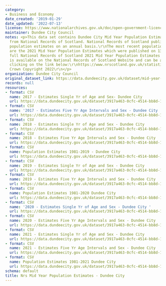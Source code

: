 ```yaml
---
category:
- Business and Economy
date_created: '2019-01-29'
date_updated: '2022-07-13'
license: https://www.nationalarchives.gov.uk/doc/open-government-licence/version/3/
maintainer: Dundee City Council
notes: <p>This data set contains Dundee City Mid Year Population Estimates, sourced
  from National Records of Scotland. National Records of Scotland publish mid year
  population estimates on an annual basis.\r\nThe most recent population estimates
  are the 2021 Mid Year Population Estimates which were published on 13th July 2022.\r\nThe
  full National Records of Scotland 2021 Mid Year Population Estimates publication
  is available on the National Records of Scotland Website and can be accessed by
  clicking on the link below:\r\nhttps://www.nrscotland.gov.uk/statistics-and-data/statistics/statistics-by-theme/population/population-estimates/mid-year-population-estimates/mid-2021\r\n\xa9
  Crown Copyright 2022\r\n</p>
organization: Dundee City Council
original_dataset_link: https://data.dundeecity.gov.uk/dataset/mid-year-population-estimates
records: null
resources:
- format: CSV
  name: 2017 - Estimates Single Yr of Age and Sex- Dundee City
  url: https://data.dundeecity.gov.uk/dataset/3917a463-0cfc-4514-bb8d-136a7fe087f8/resource/8f837c11-a6e8-4c14-b1af-b306f412484a/download/mid17_popest_single_year_age_sex.csv
- format: CSV
  name: '2017 - Estimates Five Yr Age Intervals and Sex - Dundee City '
  url: https://data.dundeecity.gov.uk/dataset/3917a463-0cfc-4514-bb8d-136a7fe087f8/resource/0c434956-3a23-4d1c-917a-9f98b35d2b55/download/dundee_mid17_popest_5yrgroups.csv
- format: CSV
  name: 2018 - Estimates Single Yr of Age and Sex - Dundee City
  url: https://data.dundeecity.gov.uk/dataset/3917a463-0cfc-4514-bb8d-136a7fe087f8/resource/a21bc658-3740-4c47-974c-074e01a40eb8/download/tritresearchsupportadviceaboutdundeeaboutdundee2019open_data_extracts2018-estimates-sex-single-y.csv
- format: CSV
  name: 2018 - Estimates Five Yr Age Intervals and Sex - Dundee City
  url: https://data.dundeecity.gov.uk/dataset/3917a463-0cfc-4514-bb8d-136a7fe087f8/resource/f3332159-42fd-4142-97a3-de5b73cbb759/download/tritresearchsupportadviceaboutdundeeaboutdundee2019open_data_extracts2018-estimates-5yr-bandings.csv
- format: CSV
  name: Population Estimates 1981-2019 - Dundee City
  url: https://data.dundeecity.gov.uk/dataset/3917a463-0cfc-4514-bb8d-136a7fe087f8/resource/25f47901-24e3-477a-a9a3-3a8e9a342f84/download/tritresearchsupportadviceopendata2019_pop_estimatesdundeecity_allpersons_1981_2019.csv
- format: CSV
  name: 2019 - Estimates Single Yr of Age and Sex - Dundee City
  url: https://data.dundeecity.gov.uk/dataset/3917a463-0cfc-4514-bb8d-136a7fe087f8/resource/8ad6e4b1-391b-4226-9a2c-acf81ae417be/download/tritresearchsupportadviceopendata2019_pop_estimatesdundeecity2019singleyrage.csv
- format: CSV
  name: 2019 - Estimates Five Yr Age Intervals and Sex - Dundee City
  url: https://data.dundeecity.gov.uk/dataset/3917a463-0cfc-4514-bb8d-136a7fe087f8/resource/f72c3412-b38e-411e-879e-cf39f341d9a2/download/tritresearchsupportadviceopendata2019_pop_estimatesdundeecity2019_5yrinternals_age_sex.csv
- format: CSV
  name: Population Estimates 1981-2020 Dundee City
  url: https://data.dundeecity.gov.uk/dataset/3917a463-0cfc-4514-bb8d-136a7fe087f8/resource/b4f693d9-558a-40ad-bde6-08e731b60ba9/download/nrs_pop_estimates_1981_2020_dundeecity.csv
- format: CSV
  name: '2020 - Estimates Single Yr of Age and Sex - Dundee City '
  url: https://data.dundeecity.gov.uk/dataset/3917a463-0cfc-4514-bb8d-136a7fe087f8/resource/4c34beea-4fb2-40ad-9df9-1b55dca43fa6/download/2020_estimates_single_yr_age_sex_dundeecity.csv
- format: CSV
  name: 2020 - Estimates Five Yr Age Intervals and Sex - Dundee City
  url: https://data.dundeecity.gov.uk/dataset/3917a463-0cfc-4514-bb8d-136a7fe087f8/resource/1b80758e-5036-406d-a38e-805af680906e/download/2020_estimates_5yr_intervals_dundeecity.csv
- format: CSV
  name: 2021 - Estimates Single Yr of Age and Sex - Dundee City
  url: https://data.dundeecity.gov.uk/dataset/3917a463-0cfc-4514-bb8d-136a7fe087f8/resource/85e71f33-e711-4f1f-9654-4c5be51db74c/download/2021_estimates_singleyrage_sex_dundeecity.csv
- format: CSV
  name: 2021 - Estimates Five Yr Age Intervals and Sex - Dundee City
  url: https://data.dundeecity.gov.uk/dataset/3917a463-0cfc-4514-bb8d-136a7fe087f8/resource/76f7e43b-88a7-4cae-8bb6-53a7133c008a/download/2021_estimates_5yrageintervals_sex_dundee-city.csv
- format: CSV
  name: Population Estimates 1981-2021 Dundee City
  url: https://data.dundeecity.gov.uk/dataset/3917a463-0cfc-4514-bb8d-136a7fe087f8/resource/c5b7f41f-8138-4490-a469-f1f9803e29f1/download/nrs_pop_estimates_1981_2021_dundeecity.csv
schema: default
title: Nrs Mid Year Population Estimates - Dundee City
---
```

